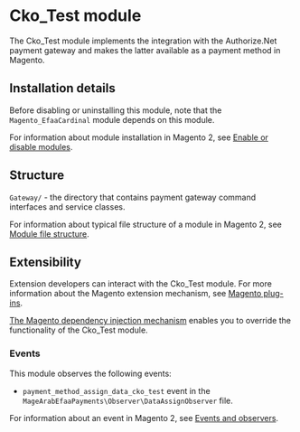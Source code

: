 # Cko_Test module

The Cko_Test module implements the integration with the Authorize.Net payment gateway and makes the latter available as a payment method in Magento.

## Installation details

Before disabling or uninstalling this module, note that the `Magento_EfaaCardinal` module depends on this module.

For information about module installation in Magento 2, see [Enable or disable modules](https://devdocs.magento.com/guides/v2.3/install-gde/install/cli/install-cli-subcommands-enable.html).

## Structure

`Gateway/` - the directory that contains payment gateway command interfaces and service classes.

For information about typical file structure of a module in Magento 2, see [Module file structure](http://devdocs.magento.com/guides/v2.3/extension-dev-guide/build/module-file-structure.html#module-file-structure).

## Extensibility

Extension developers can interact with the Cko_Test module. For more information about the Magento extension mechanism, see [Magento plug-ins](https://devdocs.magento.com/guides/v2.3/extension-dev-guide/plugins.html).

[The Magento dependency injection mechanism](https://devdocs.magento.com/guides/v2.3/extension-dev-guide/depend-inj.html) enables you to override the functionality of the Cko_Test module.

### Events

This module observes the following events:

- `payment_method_assign_data_cko_test` event in the `MageArabEfaaPayments\Observer\DataAssignObserver` file.

For information about an event in Magento 2, see [Events and observers](https://devdocs.magento.com/guides/v2.3/extension-dev-guide/events-and-observers.html#events).
